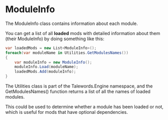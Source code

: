# ModuleInfo

The ModuleInfo class contains information about each module.


You can get a list of all **loaded** mods with detailed information about them (their ModuleInfo) by doing something like this:

```csharp
var loadedMods = new List<ModuleInfo>();
foreach(var moduleName in Utilities.GetModulesNames())
{
    var moduleInfo = new ModuleInfo();
    moduleInfo.Load(moduleName);
    loadedMods.Add(moduleInfo);
}
```
The Utilities class is part of the Talewords.Engine namespace, and the GetModulesNames() function returns a list of all the names of loaded modules.

This could be used to determine whether a module has been loaded or not, which is useful for mods that have optional dependencies.
